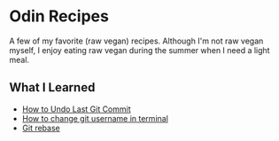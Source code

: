 # Odin Recipes
A few of my favorite (raw vegan) recipes. Although I'm not raw vegan myself, I enjoy eating raw vegan during the summer
when I need a light meal.

## What I Learned
- [How to Undo Last Git Commit](https://devconnected.com/how-to-undo-last-git-commit/)
- [How to change git username in terminal](https://stackoverflow.com/questions/22844806/how-to-change-my-git-username-in-terminal)
- [Git rebase](https://git-scm.com/docs/git-rebase)
